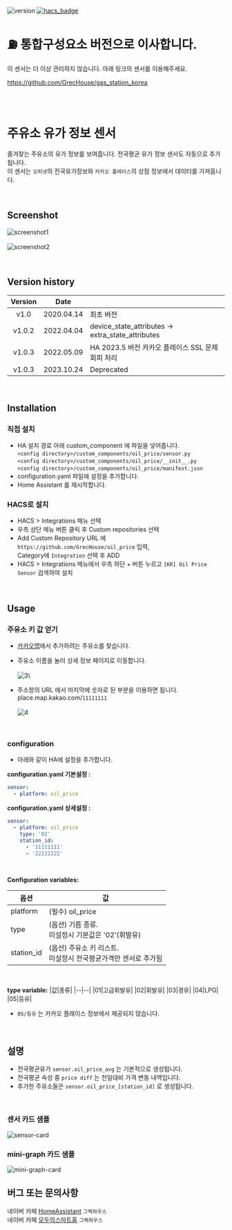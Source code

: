 ![version](https://img.shields.io/badge/version-1.0.3-blue)
[![hacs_badge](https://img.shields.io/badge/HACS-Custom-orange.svg)](https://github.com/custom-components/hacs)

# ⛽ 통합구성요소 버전으로 이사합니다.

이 센서는 더 이상 관리하지 않습니다.
아래 링크의 센서를 이용해주세요.

https://github.com/GrecHouse/gas_station_korea



<br><br>


# 주유소 유가 정보 센서

즐겨찾는 주유소의 유가 정보를 보여줍니다. 전국평균 유가 정보 센서도 자동으로 추가됩니다.\
이 센서는 `오피넷`의 전국유가정보와 `카카오 플레이스`의 상점 정보에서 데이터를 가져옵니다.

<br>

## Screenshot
![screenshot1](https://user-images.githubusercontent.com/49514473/79197668-1b227700-7e6d-11ea-9208-cca012131709.png)\
\
![screenshot2](https://user-images.githubusercontent.com/49514473/79197659-18278680-7e6d-11ea-88b8-bcfd945f3080.png)

<br>

## Version history
| Version | Date        |               |
| :-----: | :---------: | ------------- |
| v1.0    | 2020.04.14  | 최초 버전 |
| v1.0.2  | 2022.04.04  | device_state_attributes -> extra_state_attributes |
| v1.0.3  | 2022.05.09  | HA 2023.5 버전 카카오 플레이스 SSL 문제 회피 처리 |
| v1.0.3  | 2023.10.24  | Deprecated |


<br>


## Installation

### 직접 설치
- HA 설치 경로 아래 custom_component 에 파일을 넣어줍니다.
<br>`<config directory>/custom_components/oil_price/sensor.py`
<br>`<config directory>/custom_components/oil_price/__init__.py`
<br>`<config directory>/custom_components/oil_price/manifest.json`
- configuration.yaml 파일에 설정을 추가합니다.
- Home Assistant 를 재시작합니다.

### HACS로 설치
- HACS > Integrations 메뉴 선택
- 우측 상단 메뉴 버튼 클릭 후 Custom repositories 선택
- Add Custom Repository URL 에 `https://github.com/GrecHouse/oil_price` 입력, \
  Category에 `Integration` 선택 후 ADD
- HACS > Integrations 메뉴에서 우측 하단 + 버튼 누르고 `[KR] Oil Price Sensor` 검색하여 설치

<br>

## Usage

### 주유소 키 값 얻기
- [카카오맵](https://map.kakao.com/)에서 추가하려는 주유소를 찾습니다.
- 주유소 이름을 눌러 상세 정보 페이지로 이동합니다.\
\
![3](https://user-images.githubusercontent.com/49514473/79194363-60dc4100-7e67-11ea-9fc0-814246e35239.png)\

- 주소창의 URL 에서 마지막에 숫자로 된 부분을 이용하면 됩니다.\
place.map.kakao.com/`11111111`\
\
![4](https://user-images.githubusercontent.com/49514473/79194371-633e9b00-7e67-11ea-94d7-7b8ee241e121.png)

<br>

### configuration
- 아래와 같이 HA에 설정을 추가합니다.

**configuration.yaml 기본설정 :**
```yaml
sensor:
  - platform: oil_price
```

**configuration.yaml 상세설정 :**
```yaml
sensor:
  - platform: oil_price
    type: '02'  
    station_id:
      - '11111111'
      - '22222222'
```

<br>

**Configuration variables:**

|옵션|값|
|--|--|
|platform| (필수) oil_price |
|type| (옵션) 기름 종류.<br>미설정시 기본값은 '02'(휘발유) |
|station_id| (옵션) 주유소 키 리스트.<br>미설정시 전국평균가격만 센서로 추가됨 |
<br>

**type variable:**
|값|종류|
|--|--|
|01|고급휘발유|
|02|휘발유|
|03|경유|
|04|LPG|
|05|등유|

- `05/등유` 는 카카오 플레이스 정보에서 제공되지 않습니다.
<br>

## 설명
- 전국평균유가 `sensor.oil_price_avg` 는 기본적으로 생성됩니다.
- 전국평균 속성 중 `price diff` 는 전일대비 가격 변동 내역입니다.
- 추가한 주유소들은 `sensor.oil_price_[station_id]` 로 생성됩니다.

<br>

### 센서 카드 샘플
![sensor-card](https://user-images.githubusercontent.com/49514473/79198317-4194e200-7e6e-11ea-83ad-b52e0e2ef1ca.png)

### mini-graph 카드 샘플
![mini-graph-card](https://user-images.githubusercontent.com/49514473/79198311-3f328800-7e6e-11ea-84b1-3d10e17e58ce.png)


## 버그 또는 문의사항
네이버 카페 [HomeAssistant](https://cafe.naver.com/koreassistant/) `그렉하우스` \
네이버 카페 [모두의스마트홈](https://cafe.naver.com/stsmarthome/) `그렉하우스`

